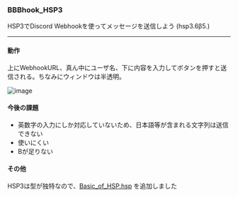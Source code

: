 ### BBBhook_HSP3  
HSP3でDiscord Webhookを使ってメッセージを送信しよう (hsp3.6β5.)
  
***
  
#### 動作  
上にWebhookURL、真ん中にユーザ名、下に内容を入力してボタンを押すと送信される。ちなみにウィンドウは半透明。
  
![image](https://user-images.githubusercontent.com/60131202/111424197-c0f0fc80-8734-11eb-99cd-6758bb052b8d.png)

#### 今後の課題
+ 英数字の入力にしか対応していないため、日本語等が含まれる文字列は送信できない  
+ 使いにくい
+ Bが足りない

#### その他
HSP3は型が独特なので、[Basic_of_HSP.hsp](https://github.com/Fukuda-B/BBBhook_HSP3/blob/master/Basic_of_HSP.hsp) を追加しました
